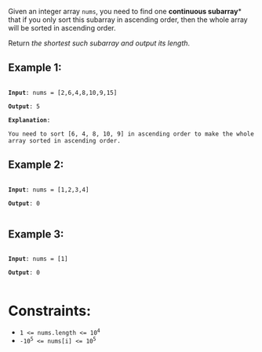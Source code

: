 Given an integer array `nums`, you need to find one **continuous subarray***
that if you only sort this subarray in ascending order, then the whole array
will be sorted in ascending order.

Return *the shortest such subarray and output its length*.

Example 1:
---------
<code>
<b>Input</b>: nums = [2,6,4,8,10,9,15] <br />  
<b>Output</b>: 5  <br />
<b>Explanation</b>: <br />  
You need to sort [6, 4, 8, 10, 9] in ascending order to make the whole array sorted in ascending order.
</code>

Example 2:
----------
<code>
<b>Input</b>: nums = [1,2,3,4] <br />  
<b>Output</b>: 0  <br />
</code>

Example 3:
----------
<code>
<b>Input</b>: nums = [1] <br />
<b>Output</b>: 0 <br />
</code>


Constraints:
===========
*    <code>1 <= nums.length <= 10<sup>4</sup> </code>
*    <code>-10<sup>5</sup> <= nums[i] <= 10<sup>5</sup> </code>
